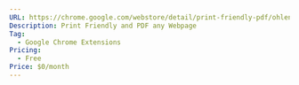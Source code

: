 ```yaml
---
URL: https://chrome.google.com/webstore/detail/print-friendly-pdf/ohlencieiipommannpdfcmfdpjjmeolj
Description: Print Friendly and PDF any Webpage
Tag:
  - Google Chrome Extensions
Pricing:
  - Free
Price: $0/month
---
```

